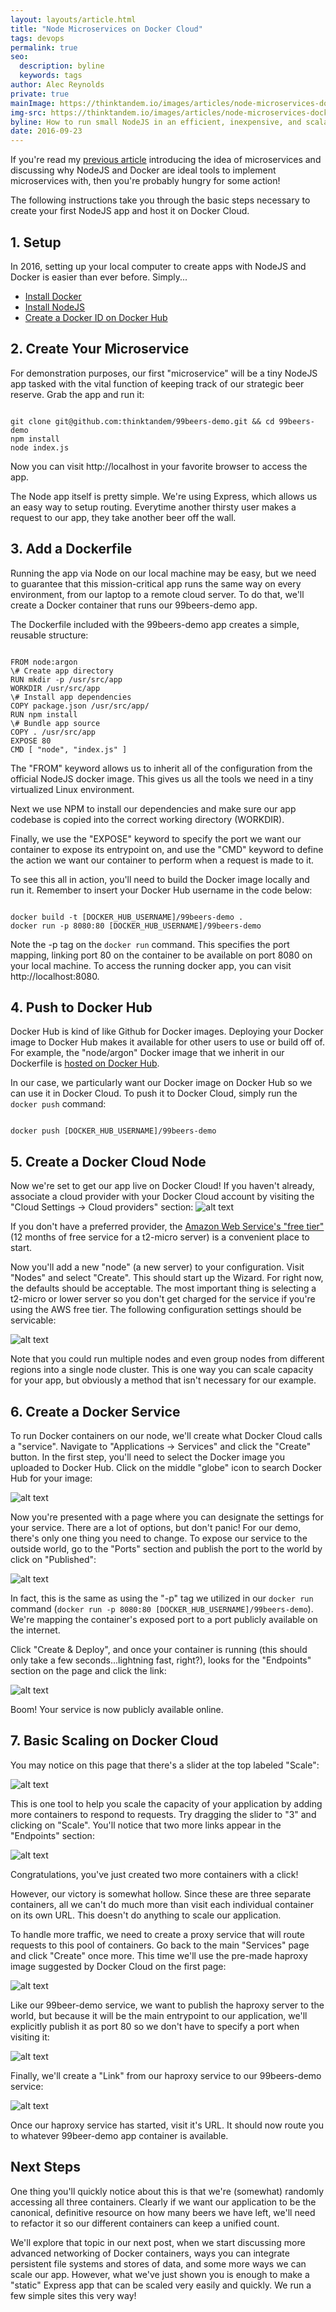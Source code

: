 ```yaml
---
layout: layouts/article.html
title: "Node Microservices on Docker Cloud"
tags: devops
permalink: true
seo:
  description: byline
  keywords: tags
author: Alec Reynolds
private: true
mainImage: https://thinktandem.io/images/articles/node-microservices-docker-cloud/node-microservices-docker-cloud.png
img-src: https://thinktandem.io/images/articles/node-microservices-docker-cloud/node-microservices-docker-cloud.png
byline: How to run small NodeJS in an efficient, inexpensive, and scalable manner using Docker Cloud.
date: 2016-09-23
---
```


If you're read my [previous article](/blog/2016/09/10/let-s-get-small-introduction-to-microservices) introducing the idea of microservices and discussing why NodeJS and Docker are ideal tools to implement microservices with, then you're probably hungry for some action!

The following instructions take you through the basic steps necessary to create your first NodeJS app and host it on Docker Cloud.

## 1. Setup

In 2016, setting up your local computer to create apps with NodeJS and Docker is easier than ever before. Simply...

- [Install Docker](https://www.docker.com/products/docker)
- [Install NodeJS](https://nodejs.org)
- [Create a Docker ID on Docker Hub](https://hub.docker.com)

## 2. Create Your Microservice

For demonstration purposes, our first "microservice" will be a tiny NodeJS app tasked with the vital function of keeping track of our strategic beer reserve. Grab the app and run it:

<pre><code class="language-bash">
git clone git@github.com:thinktandem/99beers-demo.git && cd 99beers-demo
npm install
node index.js
</pre></code>

Now you can visit http://localhost in your favorite browser to access the app.

The Node app itself is pretty simple. We're using Express, which allows us an easy way to setup routing. Everytime another thirsty user makes a request to our app, they take another beer off the wall.

## 3. Add a Dockerfile

Running the app via Node on our local machine may be easy, but we need to guarantee that this mission-critical app runs the same way on every environment, from our laptop to a remote cloud server. To do that, we'll create a Docker container that runs our 99beers-demo app.

The Dockerfile included with the 99beers-demo app creates a simple, reusable structure:

<pre><code class="language-docker">
FROM node:argon
\# Create app directory
RUN mkdir -p /usr/src/app
WORKDIR /usr/src/app
\# Install app dependencies
COPY package.json /usr/src/app/
RUN npm install
\# Bundle app source
COPY . /usr/src/app
EXPOSE 80
CMD [ "node", "index.js" ]
</pre></code>

The "FROM" keyword allows us to inherit all of the configuration from the official NodeJS docker image. This gives us all the tools we need in a tiny virtualized Linux environment.

Next we use NPM to install our dependencies and make sure our app codebase is copied into the correct working directory (WORKDIR).

Finally, we use the "EXPOSE" keyword to specify the port we want our container to expose its entrypoint on, and use the "CMD" keyword to define the action we want our container to perform when a request is made to it.

To see this all in action, you'll need to build the Docker image locally and run it. Remember to insert your Docker Hub username in the code below:

<pre><code class="language-bash">
docker build -t [DOCKER_HUB_USERNAME]/99beers-demo .
docker run -p 8080:80 [DOCKER_HUB_USERNAME]/99beers-demo
</pre></code>


Note the -p tag on the `docker run` command. This specifies the port mapping, linking port 80 on the container to be available on port 8080 on your local machine. To access the running docker app, you can visit http://localhost:8080.

## 4. Push to Docker Hub

Docker Hub is kind of like Github for Docker images. Deploying your Docker image to Docker Hub makes it available for other users to use or build off of. For example, the "node/argon" Docker image that we inherit in our Dockerfile is [hosted on Docker Hub](https://hub.docker.com/_/node).

In our case, we particularly want our Docker image on Docker Hub so we can use it in Docker Cloud. To push it to Docker Cloud, simply run the `docker push` command:

<pre><code class="language-bash">
docker push [DOCKER_HUB_USERNAME]/99beers-demo
</pre></code>

## 5. Create a Docker Cloud Node

Now we're set to get our app live on Docker Cloud! If you haven't already, associate a cloud provider with your Docker Cloud account by visiting the "Cloud Settings -> Cloud providers" section: ![alt text](/images/articles/node-microservices-docker-cloud/docker_cloud_providers.png "Docker Cloud Cloud Settings")

If you don't have a preferred provider, the [Amazon Web Service's "free tier"](https://aws.amazon.com/free/) (12 months of free service for a t2-micro server) is a convenient place to start.

Now you'll add a new "node" (a new server) to your configuration. Visit "Nodes" and select "Create". This should start up the Wizard. For right now, the defaults should be acceptable. The most important thing is selecting a t2-micro or lower server so you don't get charged for the service if you're using the AWS free tier. The following configuration settings should be servicable:

![alt text](/images/articles/node-microservices-docker-cloud/docker_cloud_node.png "Docker Cloud Node Settings")

Note that you could run multiple nodes and even group nodes from different regions into a single node cluster. This is one way you can scale capacity for your app, but obviously a method that isn't necessary for our example.

## 6. Create a Docker Service

To run Docker containers on our node, we'll create what Docker Cloud calls a "service". Navigate to "Applications -> Services" and click the "Create" button. In the first step, you'll need to select the Docker image you uploaded to Docker Hub. Click on the middle "globe" icon to search Docker Hub for your image:

![alt text](/images/articles/node-microservices-docker-cloud/docker_cloud_search_image.png "Search Docker Hub for your Image")

Now you're presented with a page where you can designate the settings for your service. There are a lot of options, but don't panic! For our demo, there's only one thing you need to change. To expose our service to the outside world, go to the "Ports" section and publish the port to the world by click on "Published":

![alt text](/images/articles/node-microservices-docker-cloud/docker_cloud_publish_port.png "Publish a public port for your service.")

In fact, this is the same as using the "-p" tag we utilized in our `docker run` command (`docker run -p 8080:80 [DOCKER_HUB_USERNAME]/99beers-demo`). We're mapping the container's exposed port to a port publicly available on the internet.

Click "Create & Deploy", and once your container is running (this should only take a few seconds...lightning fast, right?), looks for the "Endpoints" section on the page and click the link:

![alt text](/images/articles/node-microservices-docker-cloud/docker_cloud_visit_service.png "Visit your service online.")

Boom! Your service is now publicly available online.

## 7. Basic Scaling on Docker Cloud

You may notice on this page that there's a slider at the top labeled "Scale":

![alt text](/images/articles/node-microservices-docker-cloud/docker_cloud_scale.png "Scale the number of containers in your service.")

This is one tool to help you scale the capacity of your application by adding more containers to respond to requests. Try dragging the slider to "3" and clicking on "Scale". You'll notice that two more links appear in the "Endpoints" section:

![alt text](/images/articles/node-microservices-docker-cloud/docker_cloud_scale.png "Scale the number of containers in your service.")

Congratulations, you've just created two more containers with a click!

However, our victory is somewhat hollow. Since these are three separate containers, all we can't do much more than visit each individual container on its own URL. This doesn't do anything to scale our application.

To handle more traffic, we need to create a proxy service that will route requests to this pool of containers. Go back to the main "Services" page and click "Create" once more. This time we'll use the pre-made haproxy image suggested by Docker Cloud on the first page:

![alt text](/images/articles/node-microservices-docker-cloud/docker_cloud_create_haproxy.png "Select haproxy image.")

Like our 99beer-demo service, we want to publish the haproxy server to the world, but because it will be the main entrypoint to our application, we'll explicitly publish it as port 80 so we don't have to specify a port when visiting it:

![alt text](/images/articles/node-microservices-docker-cloud/docker_cloud_publish_haproxy_port.png "Select haproxy port.")

Finally, we'll create a "Link" from our haproxy service to our 99beers-demo service:

![alt text](/images/articles/node-microservices-docker-cloud/docker_cloud_publish_haproxy_link.png "Select haproxy port.")

Once our haproxy service has started, visit it's URL. It should now route you to whatever 99beer-demo app container is available.

## Next Steps

One thing you'll quickly notice about this is that we're (somewhat) randomly accessing all three containers. Clearly if we want our application to be the canonical, definitive resource on how many beers we have left, we'll need to refactor it so our different containers can keep a unified count.

We'll explore that topic in our next post, when we start discussing more advanced networking of Docker containers, ways you can integrate persistent file systems and stores of data, and some more ways we can scale our app. However, what we've just shown you is enough to make a "static" Express app that can be scaled very easily and quickly. We run a few simple sites this very way!
